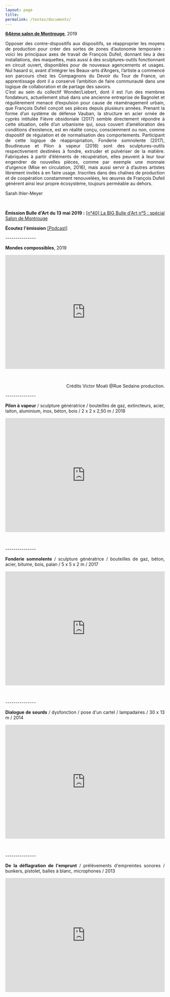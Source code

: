 ```yaml
---
layout: page
title: 
permalink: /textes/documents/
---
```


<span style="font-weight: bold;"><a href="#" onclick='window.open("http://www.salondemontrouge.com/1039-francois-dufeil.htm");return false;'>64ème salon de Montrouge</a></span>, 2019 

<p style="text-align:justify">
Opposer des contre-dispositifs aux dispositifs, se réapproprier les moyens de production pour créer des sortes de zones d’autonomie temporaire : voici les principaux axes de travail de François Dufeil, donnant lieu à des installations, des maquettes, mais aussi à des sculptures-outils fonctionnant en circuit ouvert, disponibles pour de nouveaux agencements et usages. Nul hasard si, avant d’intégrer les Beaux-arts d’Angers, l’artiste a commencé son parcours chez les Compagnons du Devoir du Tour de France, un apprentissage dont il a conservé l’ambition de faire communauté dans une logique de collaboration et de partage des savoirs.
<br/>
C’est au sein du collectif Wonder/Liebert, dont il est l’un des membres fondateurs, actuellement situé dans une ancienne entreprise de Bagnolet et régulièrement menacé d’expulsion pour cause de réaménagement urbain, que François Dufeil conçoit ses pièces depuis plusieurs années. Prenant la forme d’un système de défense Vauban, la structure en acier ornée de cyprès intitulée Fièvre obsidoniale (2017) semble directement répondre à cette situation, celle d’un urbanisme qui, sous couvert d’amélioration des conditions d’existence, est en réalité conçu, consciemment ou non, comme dispositif de régulation et de normalisation des comportements. Participant de cette logique de réappropriation, Fonderie somnolente (2017), Boudineuse et Pilon à vapeur (2018) sont des sculptures-outils respectivement destinées à fondre, extruder et pulvériser de la matière. Fabriquées à partir d’éléments de récupération, elles peuvent à leur tour engendrer de nouvelles pièces, comme par exemple une monnaie d’urgence (Mise en circulation, 2016), mais aussi servir à d’autres artistes librement invités à en faire usage. Inscrites dans des chaînes de production et de coopération constamment renouvelées, les œuvres de François Dufeil génèrent ainsi leur propre écosystème, toujours perméable au dehors.
</p>
<p style="text-align:justify">
Sarah Ihler-Meyer
</p>
<p>&nbsp;</p>

<p style="text-align:justify">
<span style="font-weight: bold;">Émission Bulle d'Art du 13 mai 2019 :</span> <a href="#" onclick='window.open("https://podcast.ausha.co/bulle-d-art/bba5?fbclid=IwAR0JtgmUINOGcCnIIU4FA3UGqjfvMCgK5sDvHbc9ZubKQuWcSeVB2wyyHXM");return false;'>[n°40] La BIG Bulle d'Art n°5 : spécial Salon de Montrouge</a>
</p>
<p style="text-align:justify">
<span style="font-weight: bold;">Écoutez l'émission</span> <a href="#" onclick='window.open("https://file.ausha.co/pxfy9yXBomaozVmNk3zMbj08cHvB3KnFsOtlnC1I.mp3?token=jpkj5_qI2BH9EkhKNmTy9w&expires=1560435581");return false;'>[Podcast]</a>
</p>

<span style="font-color: #272727;">---------------</span> 
<br/>

<p style="text-align:justify">
<span style="font-weight: bold;">Mondes compossibles</span>, 2019
</p>

<iframe src="https://player.vimeo.com/video/341789998" width="100%" height="360" frameborder="0" webkitallowfullscreen mozallowfullscreen allowfullscreen></iframe>
<p>&nbsp;</p>

<p style="text-align:right; font-size: 14px;">
Cr&eacute;dits Victor Moati @Rue Sedaine production.
</p>

<span style="font-color: #272727;">---------------</span> 
<br/>

<p style="text-align:justify">
<span style="font-weight: bold;">Pilon &agrave; vapeur</span> / sculpture g&eacute;n&eacute;ratrice / bouteilles de gaz, extincteurs, acier, laiton, aluminium, inox, b&eacute;ton, bois / 2 x 2 x 2,50 m / 2018
</p>

<iframe src="https://player.vimeo.com/video/276490207" width="100%" height="360" frameborder="0" webkitallowfullscreen mozallowfullscreen allowfullscreen></iframe>
<p>&nbsp;</p>

<span style="font-color: #272727;">---------------</span> 
<br/>

<p style="text-align:justify">
<span style="font-weight: bold;">Fonderie somnolente</span> / sculpture g&eacute;n&eacute;ratrice / bouteilles de gaz, b&eacute;ton, acier, bitume, bois, palan / 5 x 5 x 2 m / 2017
</p>

<iframe src="https://player.vimeo.com/video/241912834" width="100%" height="360" frameborder="0" webkitallowfullscreen mozallowfullscreen allowfullscreen></iframe>
<p>&nbsp;</p>

<span style="font-color: #272727;">---------------</span> 
<br/>

<p style="text-align:justify">
<span style="font-weight: bold;">Dialogue de sourds</span> / dysfonction / pose d'un cartel / lampadaires / 30 x 13 m / 2014
</p>

<iframe src="https://player.vimeo.com/video/206077793" width="100%" height="360" frameborder="0" webkitallowfullscreen mozallowfullscreen allowfullscreen></iframe>
<p>&nbsp;</p>

<span style="font-color: #272727;">---------------</span> 
<br/>

<p style="text-align:justify">
<span style="font-weight: bold;">De la d&eacute;flagration de l'emprunt</span> / pr&eacute;l&egrave;vements d'empreintes sonores / bunkers, pistolet, balles &agrave; blanc, microphones / 2013
</p>

<iframe src="https://player.vimeo.com/video/205879083" width="100%" height="360" frameborder="0" webkitallowfullscreen mozallowfullscreen allowfullscreen></iframe>
